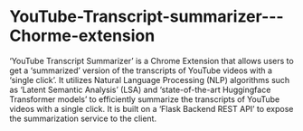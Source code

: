 # YouTube-Transcript-summarizer---Chorme-extension

‘YouTube Transcript Summarizer’ is a Chrome Extension that allows users to get a ‘summarized’ version of the transcripts of YouTube videos with a ‘single click’. It utilizes Natural Language Processing (NLP) algorithms such as ‘Latent Semantic Analysis’ (LSA) and ‘state-of-the-art Huggingface Transformer models’ to efficiently summarize the transcripts of YouTube videos with a single click. It is built on a ‘Flask Backend REST API’ to expose the summarization service to the client.

